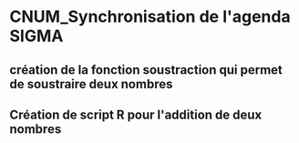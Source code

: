 # CNUM_Synchronisation de l'agenda SIGMA 

## création de la fonction soustraction qui permet de soustraire deux nombres 

## Création de script R pour l'addition de deux nombres

